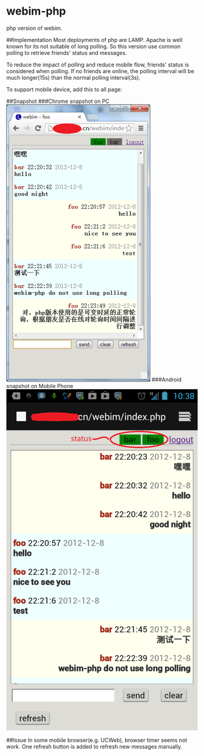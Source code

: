 webim-php
=========

php version of webim.

##Implementation
Most deployments of php are LAMP. Apache is well known for its not suitable of long polling.
So this version use common polling to retrieve friends' status and messages.

To reduce the impact of polling and reduce mobile flow, friends' status is considered when polling.
If no friends are online, the polling interval will be much longer(15s) than the normal polling interval(3s).

To support mobile device, add this to all page:
    <meta name="viewport" content="width=device-width, inital-scale=1">

##Snapshot
###Chrome snapshot on PC
![Chrome snapshot on PC](./snapshot/chrome.png)
###Android snapshot on Mobile Phone
![Android snapshot on Mobile Phone](./snapshot/android.png)

##Issue
In some mobile browser(e.g. UCWeb), browser timer seems not work. One refresh button is added
to refresh new messages manually.

